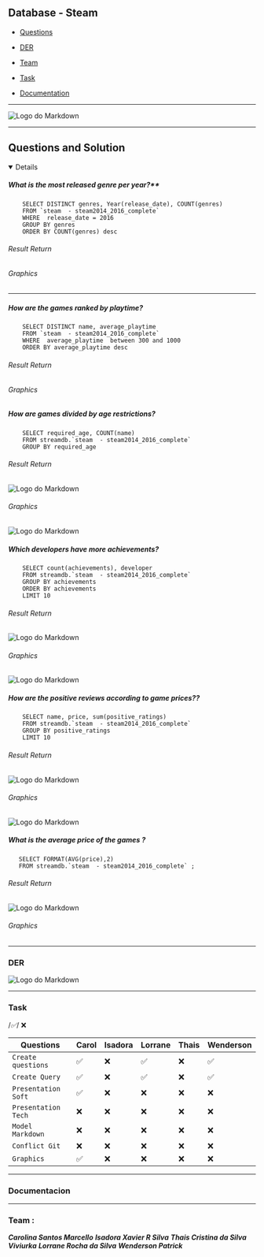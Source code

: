 ## Database  - Steam
- [Questions](#ancoraQuestion)
  
- [DER](#ancoraDER)

- [Team](#ancoraTeam)

- [Task](#ancoraTask)

- [Documentation](#ancoraDoc)

***
![Logo do Markdown](img/store_home_share.jpg)
***

 ## Questions and Solution
<a id="ancoraQuestion"></a>


<details open>

##### What is the most released genre per year?**
```
    SELECT DISTINCT genres, Year(release_date), COUNT(genres)
    FROM `steam  - steam2014_2016_complete`
    WHERE  release_date = 2016
    GROUP BY genres 
    ORDER BY COUNT(genres) desc 
 ```
 ###### Result Return
 ###### Graphics

 ***
 
##### **How are the games ranked by playtime?**

```
    SELECT DISTINCT name, average_playtime 
    FROM `steam  - steam2014_2016_complete`
    WHERE  average_playtime  between 300 and 1000
    ORDER BY average_playtime desc
 ```
 ###### Result Return
 ###### Graphics

 
##### **How are games divided by age restrictions?**

```
    SELECT required_age, COUNT(name) 
    FROM streamdb.`steam  - steam2014_2016_complete`
    GROUP BY required_age
 ```
 ###### Result Return
 ![Logo do Markdown](carol/imgs/age.PNG)
 ###### Graphics
![Logo do Markdown](carol/imgs/age.graph.PNG)
 ##### **Which developers have more achievements?**

```
    SELECT count(achievements), developer 
    FROM streamdb.`steam  - steam2014_2016_complete`
    GROUP BY achievements 
    ORDER BY achievements
    LIMIT 10
 ```
 
 ###### Result Return
![Logo do Markdown](carol/imgs/achiev.PNG)
 ###### Graphics
 ![Logo do Markdown](carol/imgs/achiev.graph.PNG)

  ##### **How are the positive reviews according to game prices??**

```
    SELECT name, price, sum(positive_ratings) 
    FROM streamdb.`steam  - steam2014_2016_complete`
    GROUP BY positive_ratings
    LIMIT 10

 ```
 ###### Result Return
 ![Logo do Markdown](carol/imgs/ratings.PNG)
 ###### Graphics
 ![Logo do Markdown](carol/imgs/ratings.graph.PNG)

 ##### **What is the average price of the games ?**

```
   SELECT FORMAT(AVG(price),2) 
   FROM streamdb.`steam  - steam2014_2016_complete` ;

 ```
 ###### Result Return
 ![Logo do Markdown](img/Screenshot_1.png)
 ###### Graphics
 
</details>

***


### DER
<a id="ancoraDER"></a>
 ![Logo do Markdown](carol/imgs/SteamDiagram.PNG)



***
### Task
<a id="ancoraTask"></a>
/*:white_check_mark:*/ :x:


 | Questions           | Carol              | Isadora | Lorrane            | Thais | Wenderson          |
 | ------------------- | ------------------ | ------- | ------------------ | ----- | ------------------ |
 | `Create questions`  | :white_check_mark: | :x:     | :white_check_mark: | :x:   | :white_check_mark: |
 | ` Create Query `    | :white_check_mark: | :x:     | :white_check_mark: | :x:   | :white_check_mark: |
 | `Presentation Soft` | :white_check_mark: | :x:     | :x:                | :x:   | :x:                |
 | `Presentation Tech` | :x:                | :x:     | :x:                | :x:   | :x:                |
 | `Model Markdown`    | :x:                | :x:     | :x:                | :x:   | :x:                |
 | ` Conflict Git `    | :x:                | :x:     | :x:                | :x:   | :x:                |
 | ` Graphics `        | :white_check_mark: | :x:     | :x:                | :x:   | :x:                |

***
### Documentacion
<a id="ancoraDoc"></a>
***
### Team :
<a id="ancoraTeam"></a>

***Carolina Santos Marcello***
***Isadora Xavier R Silva***
***Thais Cristina da Silva Viviurka***
***Lorrane Rocha da Silva***
***Wenderson Patrick***
